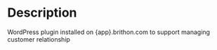 # Description
WordPress plugin installed on {app}.brithon.com to support managing customer relationship
